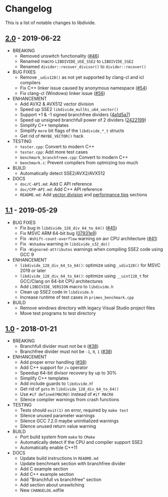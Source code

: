 # Changelog

This is a list of notable changes to libdivide.

## [2.0](https://github.com/ridiculousfish/libdivide/releases/tag/v2.0) - 2019-06-22
* BREAKING
  * Removed unswitch functionality ([#46](https://github.com/ridiculousfish/libdivide/issues/46))
  * Renamed macro ```LIBDIVIDE_USE_SSE2``` to ```LIBDIVIDE_SSE2```
  * Renamed ```divider::recover_divisor()``` to ```divider::recover()```
* BUG FIXES
  * Remove ```_udiv128()``` as not yet supported by clang-cl and icl compilers
  * Fix C++ linker issue caused by anonymous namespace ([#54](https://github.com/ridiculousfish/libdivide/pull/54))
  * Fix clang-cl (Windows) linker issue ([#56](https://github.com/ridiculousfish/libdivide/issues/56))
* ENHANCEMENT
  * Add AVX2 & AVX512 vector division
  * Speed up SSE2 ```libdivide_mullhi_u64_vector()```
  * Support +1 & -1 signed branchfree dividers ([4a1d5a7](https://github.com/ridiculousfish/libdivide/commit/4a1d5a7008af7f401f8f39c2f44f3dd0116a9839))
  * Speed up unsigned branchfull power of 2 dividers ([2422199](https://github.com/ridiculousfish/libdivide/commit/24221996a082774bd486b04f329a1cdd1a80c8df))
  * Simplify C++ templates
  * Simplify ```more``` bit flags of the ```libdivide_*_t``` structs
  * Get rid of ```MAYBE_VECTOR()``` hack
* TESTING
  * ```tester.cpp```: Convert to modern C++
  * ```tester.cpp```: Add more test cases
  * ```benchmark_branchfreee.cpp```: Convert to modern C++
  * ```benchmark.c```: Prevent compilers from optmizing too much
* BUILD
  * Automatically detect SSE2/AVX2/AVX512
* DOCS
  * ```doc/C-API.md```: Add C API reference
  * ```doc/CPP-API.md```: Add C++ API reference
  * ```README.md```: Add [vector division](https://github.com/ridiculousfish/libdivide#vector-division) and [performance tips](https://github.com/ridiculousfish/libdivide#performance-tips) sections
  
## [1.1](https://github.com/ridiculousfish/libdivide/releases/tag/v1.1) - 2019-05-29
* BUG FIXES
  * Fix bug in ```libdivide_128_div_64_to_64()``` ([#45](https://github.com/ridiculousfish/libdivide/issues/45))
  * Fix MSVC ARM 64-bit bug ([07931e9](https://github.com/ridiculousfish/libdivide/commit/07931e9cb670311ba67cd6a16fdbcb67bb97a592))
  * Fix ```-Wshift-count-overflow``` warning on avr CPU architecture ([#41](https://github.com/ridiculousfish/libdivide/pull/41))
  * Fix ```-Wshadow``` warning in ```libdivide_s32_do()```
  * Fix ```-Wignored-attributes``` warnings when compiling SSE2 code using GCC 9
* ENHANCEMENT
  * ```libdivide_128_div_64_to_64()```: optimize using ```_udiv128()``` for MSVC 2019 or later
  * ```libdivide_128_div_64_to_64()```: optimize using ```__uint128_t``` for GCC/Clang on 64-bit CPU architectures
  * Add ```LIBDIVIDE_VERSION``` macro to ```libdivide.h```
  * Clean up SSE2 code in ```libdivide.h```
  * Increase runtime of test cases in ```primes_benchmark.cpp```
* BUILD
  * Remove windows directory with legacy Visual Studio project files
  * Move test programs to test directory

## [1.0](https://github.com/ridiculousfish/libdivide/releases/tag/v1.0) - 2018-01-21
* BREAKING
  * Branchfull divider must not be ```0``` ([#38](https://github.com/ridiculousfish/libdivide/pull/38))
  * Branchfree divider must not be ```-1```, ```0```, ```1``` ([#38](https://github.com/ridiculousfish/libdivide/pull/38))
* ENHANCEMENT
  * Add proper error handling ([#38](https://github.com/ridiculousfish/libdivide/pull/38))
  * Add C++ support for ```/=``` operator
  * Speedup 64-bit divisor recovery by up to 30%
  * Simplify C++ templates
  * Add include guards to ```libdivide.h```!
  * Get rid of ```goto``` in ```libdivide_128_div_64_to_64()```
  * Use ```#if defined(MACRO)``` instead of ```#if MACRO```
  * Silence compiler warnings from crash functions
* TESTING
  * Tests should ```exit(1)``` on error, required by ```make test```
  * Silence unused parameter warnings
  * Silence GCC 7.2.0 maybe uninitialized warnings
  * Silence unused return value warning
* BUILD
  * Port build system from ```make``` to ```CMake```
  * Automatically detect if the CPU and compiler support SSE2
  * Automatically enable C++11
* DOCS
  * Update build instructions in ```README.md```
  * Update benchmark section with branchfree divider
  * Add C example section
  * Add C++ example section
  * Add "Branchfull vs branchfree" section
  * Add section about unswitching
  * New ```CHANGELOG.md```file
